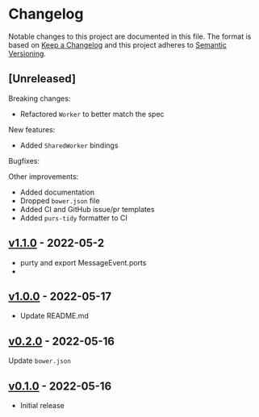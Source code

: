 # Changelog

Notable changes to this project are documented in this file. The format is based on [Keep a Changelog](https://keepachangelog.com/en/1.0.0/) and this project adheres to [Semantic Versioning](https://semver.org/spec/v2.0.0.html).

## [Unreleased]

Breaking changes:
- Refactored `Worker` to better match the spec

New features:
- Added `SharedWorker` bindings

Bugfixes:

Other improvements:
- Added documentation
- Dropped `bower.json` file
- Added CI and GitHub issue/pr templates
- Added `purs-tidy` formatter to CI

## [v1.1.0](https://github.com/purescript-web/purescript-web-workers/releases/tag/v1.1.0) - 2022-05-2

- purty and export MessageEvent.ports
- 
## [v1.0.0](https://github.com/purescript-web/purescript-web-workers/releases/tag/v1.0.0) - 2022-05-17

- Update README.md

## [v0.2.0](https://github.com/purescript-web/purescript-web-workers/releases/tag/v0.2.0) - 2022-05-16

Update `bower.json`

## [v0.1.0](https://github.com/purescript-web/purescript-web-workers/releases/tag/v0.1.0) - 2022-05-16

- Initial release
